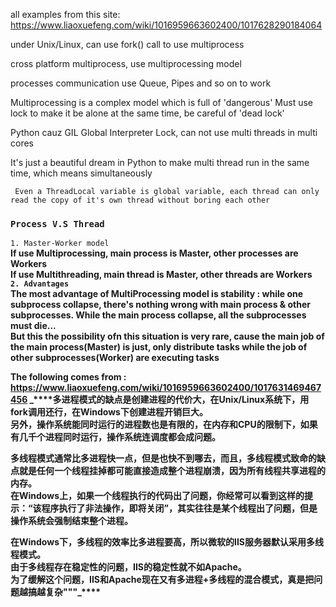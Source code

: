all examples from this site: https://www.liaoxuefeng.com/wiki/1016959663602400/1017628290184064

under Unix/Linux, can use fork() call to use multiprocess

cross platform multiprocess, use multiprocessing model

processes communication use Queue, Pipes and so on to work 

Multiprocessing is a complex model which is full of 'dangerous'
Must use lock to make it be alone
at the same time, be careful of 'dead lock'

Python cauz GIL Global Interpreter Lock, can not use multi threads in multi cores

It's just a beautiful dream in Python to make multi thread run in the same time, which means simultaneously


` Even a ThreadLocal variable is global variable, each thread can only read the copy of it's own thread
without boring each other`

### `Process V.S Thread`
`1. Master-Worker model`<br>
<b>If use Multiprocessing, main process is Master, other processes are Workers<br>
<b>If use Multithreading, main thread is Master, other threads are Workers<br>
`2. Advantages `<br>
The most advantage of MultiProcessing model is stability : while one subprocess collapse, there's nothing wrong with main process & other subprocesses.
<brr>
While the main process collapse, all the subprocesses must die... <br>
But this the possibility ofn this situation is very rare, cause the main job of the main process(Master) is just, only distribute tasks
while the job of other subprocesses(Worker) are executing tasks<br>

The following comes from : https://www.liaoxuefeng.com/wiki/1016959663602400/1017631469467456
_****多进程模式的缺点是创建进程的代价大，在Unix/Linux系统下，用fork调用还行，在Windows下创建进程开销巨大。<br>
另外，操作系统能同时运行的进程数也是有限的，在内存和CPU的限制下，如果有几千个进程同时运行，操作系统连调度都会成问题。<br>

多线程模式通常比多进程快一点，但是也快不到哪去，而且，多线程模式致命的缺点就是任何一个线程挂掉都可能直接造成整个进程崩溃，因为所有线程共享进程的内存。<br>
在Windows上，如果一个线程执行的代码出了问题，你经常可以看到这样的提示：“该程序执行了非法操作，即将关闭”，其实往往是某个线程出了问题，但是操作系统会强制结束整个进程。

在Windows下，多线程的效率比多进程要高，所以微软的IIS服务器默认采用多线程模式。<br>
由于多线程存在稳定性的问题，IIS的稳定性就不如Apache。<br>
为了缓解这个问题，IIS和Apache现在又有多进程+多线程的混合模式，真是把问题越搞越复杂"""_****

